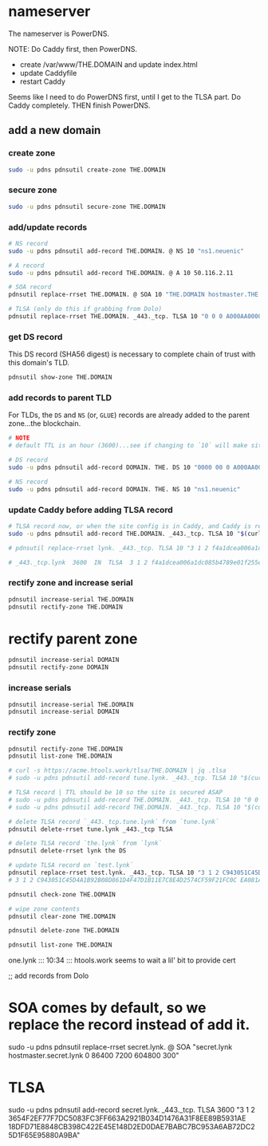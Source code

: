 
# nameserver

The nameserver is PowerDNS.

NOTE: Do Caddy first, then PowerDNS.
  - create /var/www/THE.DOMAIN and update index.html
  - update Caddyfile
  - restart Caddy

Seems like I need to do PowerDNS first, until I get to the TLSA part. Do Caddy completely. THEN finish PowerDNS.

## add a new domain

### create zone

```sh
sudo -u pdns pdnsutil create-zone THE.DOMAIN
```

### secure zone

```sh
sudo -u pdns pdnsutil secure-zone THE.DOMAIN
```

### add/update records

```sh
# NS record
sudo -u pdns pdnsutil add-record THE.DOMAIN. @ NS 10 "ns1.neuenic"

# A record
sudo -u pdns pdnsutil add-record THE.DOMAIN. @ A 10 50.116.2.11

# SOA record
pdnsutil replace-rrset THE.DOMAIN. @ SOA 10 "THE.DOMAIN hostmaster.THE.DOMAIN 0 10800 3600 604800 150"

# TLSA (only do this if grabbing from Dolo)
pdnsutil replace-rrset THE.DOMAIN. _443._tcp. TLSA 10 "0 0 0 A000AA0000A0AAAA00AAAA000A0AA0000AA0A000000A0A0AAA0A00A000000A0A"
```

### get DS record

This DS record (SHA56 digest) is necessary to complete chain of trust with this domain's TLD.

```sh
pdnsutil show-zone THE.DOMAIN
```

### add records to parent TLD

For TLDs, the `DS` and `NS` (or, `GLUE`) records are already added to the parent zone...the blockchain.

```sh
# NOTE
# default TTL is an hour (3600)...see if changing to `10` will make sites resolve faster

# DS record
sudo -u pdns pdnsutil add-record DOMAIN. THE. DS 10 "0000 00 0 A000AA0000A0AAAA00AAAA000A0AA0000AA0A000000A0A0AAA0A00A000000A0A"

# NS record
sudo -u pdns pdnsutil add-record DOMAIN. THE. NS 10 "ns1.neuenic"
```

### update Caddy before adding TLSA record

```sh
# TLSA record now, or when the site config is in Caddy, and Caddy is restarted?
sudo -u pdns pdnsutil add-record THE.DOMAIN. _443._tcp. TLSA 10 "$(curl -s https://acme.htools.work/tlsa/THE.DOMAIN | jq -r .tlsa)"

# pdnsutil replace-rrset lynk. _443._tcp. TLSA 10 "3 1 2 f4a1dcea006a1dc085b4789e01f255e3740a7879ffaef41d3ba0b19662af8c04e361bdb78ac05b74975969e66ec42e32f2f0fb350e44aa0ad79a6f109ce7ff14"

# _443._tcp.lynk  3600  IN  TLSA  3 1 2 f4a1dcea006a1dc085b4789e01f255e3740a7879ffaef41d3ba0b19662af8c04e361bdb78ac05b74975969e66ec42e32f2f0fb350e44aa0ad79a6f109ce7ff14
```

### rectify zone and increase serial

```sh
pdnsutil increase-serial THE.DOMAIN
pdnsutil rectify-zone THE.DOMAIN
```

# rectify parent zone

```sh
pdnsutil increase-serial DOMAIN
pdnsutil rectify-zone DOMAIN
```

### increase serials

```sh
pdnsutil increase-serial THE.DOMAIN
pdnsutil increase-serial DOMAIN
```

### rectify zone

```sh
pdnsutil rectify-zone THE.DOMAIN
pdnsutil list-zone THE.DOMAIN
```

```sh
# curl -s https://acme.htools.work/tlsa/THE.DOMAIN | jq .tlsa
# sudo -u pdns pdnsutil add-record tune.lynk. _443._tcp. TLSA 10 "$(curl -s https://acme.htools.work/tlsa/tune.lynk | jq -r .tlsa)"

# TLSA record | TTL should be 10 so the site is secured ASAP
# sudo -u pdns pdnsutil add-record THE.DOMAIN. _443._tcp. TLSA 10 "0 0 0 000000000AA000A0AAA0A000AA00A00AAA0AAAA000A0000AA0A00A000AAA00AA"
# sudo -u pdns pdnsutil add-record THE.DOMAIN. _443._tcp. TLSA 10 "$(curl -s https://acme.htools.work/tlsa/THE.DOMAIN | jq -r .tlsa)"
```

```sh
# delete TLSA record `_443._tcp.tune.lynk` from `tune.lynk`
pdnsutil delete-rrset tune.lynk _443._tcp TLSA

# delete TLSA record `the.lynk` from `lynk`
pdnsutil delete-rrset lynk the DS

# update TLSA record on `test.lynk`
pdnsutil replace-rrset test.lynk. _443._tcp. TLSA 10 "3 1 2 C943051C45D4A1B92B08D861D4F47D1B11E7C8E4D2574CF59F21FC0C EA081A59729BC7D42410EC83EC195D569657A6F29E5B43CCB2FFF416 506D5E7924C52CD6"
# 3 1 2 C943051C45D4A1B92B08D861D4F47D1B11E7C8E4D2574CF59F21FC0C EA081A59729BC7D42410EC83EC195D569657A6F29E5B43CCB2FFF416 506D5E7924C52CD6
```

```sh
pdnsutil check-zone THE.DOMAIN

# wipe zone contents
pdnsutil clear-zone THE.DOMAIN

pdnsutil delete-zone THE.DOMAIN

pdnsutil list-zone THE.DOMAIN
```

one.lynk ::: 10:34 ::: htools.work seems to wait a lil' bit to provide cert

;; add records from Dolo
  # SOA comes by default, so we replace the record instead of add it.
  sudo -u pdns pdnsutil replace-rrset secret.lynk. @ SOA "secret.lynk hostmaster.secret.lynk 0 86400 7200 604800 300"
  # TLSA
  sudo -u pdns pdnsutil add-record secret.lynk. _443._tcp. TLSA 3600 "3 1 2 3654F2EF77F7DC5083FC3FF663A2921B034D1476A31F8EE89B5931AE 18DFD71E8848CB398C422E45E148D2ED0DAE7BABC7BC953A6AB72DC2 5D1F65E95880A9BA"
